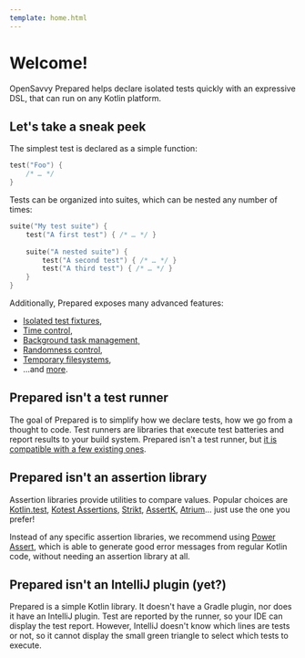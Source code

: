 ```yaml
---
template: home.html
---
```


# Welcome!

OpenSavvy Prepared helps declare isolated tests quickly with an expressive DSL, that can run on any Kotlin platform.

## Let's take a sneak peek

The simplest test is declared as a simple function:

```kotlin
test("Foo") {
	/* … */
}
```

Tests can be organized into suites, which can be nested any number of times:

```kotlin
suite("My test suite") {
	test("A first test") { /* … */ }
	
	suite("A nested suite") {
		test("A second test") { /* … */ }
		test("A third test") { /* … */ }
	}
}
```

Additionally, Prepared exposes many advanced features:

- [Isolated test fixtures](features/prepared-values.md),
- [Time control](features/time.md),
- [Background task management](features/async.md)¸
- [Randomness control](features/random.md),
- [Temporary filesystems](features/files.md),
- …and [more](features/index.md).

## Prepared isn't a test runner

The goal of Prepared is to simplify how we declare tests, how we go from a thought to code. Test runners are libraries that execute test batteries and report results to your build system. Prepared isn't a test runner, but [it is compatible with a few existing ones](tutorials/index#test-runners).

## Prepared isn't an assertion library

Assertion libraries provide utilities to compare values. Popular choices are [Kotlin.test](https://kotlinlang.org/api/latest/kotlin.test/), [Kotest Assertions](https://kotest.io/docs/assertions/assertions.html), [Strikt](https://strikt.io/), [AssertK](https://github.com/willowtreeapps/assertk), [Atrium](https://atriumlib.org)… just use the one you prefer!

Instead of any specific assertion libraries, we recommend using [Power Assert](https://kotlinlang.org/docs/power-assert.html), which is able to generate good error messages from regular Kotlin code, without needing an assertion library at all.

## Prepared isn't an IntelliJ plugin (yet?)

Prepared is a simple Kotlin library. It doesn't have a Gradle plugin, nor does it have an IntelliJ plugin. Test are reported by the runner, so your IDE can display the test report. However, IntelliJ doesn't know which lines are tests or not, so it cannot display the small green triangle to select which tests to execute. 
